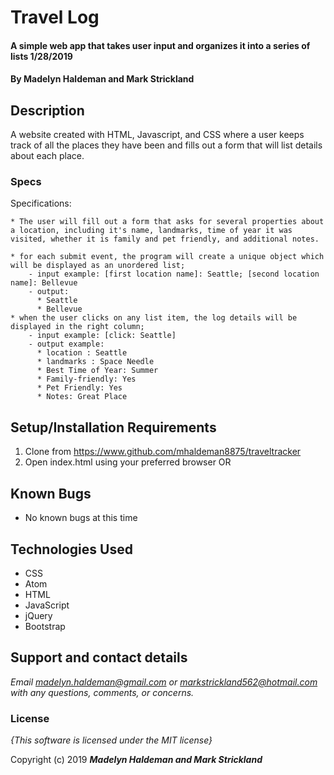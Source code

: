 # Travel Log

#### A simple web app that takes user input and organizes it into a series of lists 1/28/2019

#### By **Madelyn Haldeman and Mark Strickland**

## Description

A website created with HTML, Javascript, and CSS where a user keeps track of all the places they have been and fills out a form that will list details about each place.


### Specs
Specifications:

    * The user will fill out a form that asks for several properties about a location, including it's name, landmarks, time of year it was visited, whether it is family and pet friendly, and additional notes.

    * for each submit event, the program will create a unique object which will be displayed as an unordered list;
        - input example: [first location name]: Seattle; [second location name]: Bellevue
        - output:
          * Seattle
          * Bellevue
    * when the user clicks on any list item, the log details will be displayed in the right column;
        - input example: [click: Seattle]
        - output example:
          * location : Seattle
          * landmarks : Space Needle  
          * Best Time of Year: Summer
          * Family-friendly: Yes
          * Pet Friendly: Yes
          * Notes: Great Place

## Setup/Installation Requirements

1. Clone from https://www.github.com/mhaldeman8875/traveltracker
2. Open index.html using your preferred browser
OR

## Known Bugs
* No known bugs at this time

## Technologies Used
* CSS
* Atom
* HTML
* JavaScript
* jQuery
* Bootstrap

## Support and contact details

_Email madelyn.haldeman@gmail.com or markstrickland562@hotmail.com with any questions, comments, or concerns._

### License

*{This software is licensed under the MIT license}*

Copyright (c) 2019 **_Madelyn Haldeman and Mark Strickland_**
